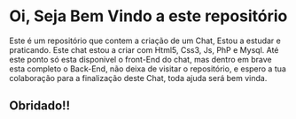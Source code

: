 # Oi, Seja Bem Vindo a este repositório

Este é um repositório que contem a criação de um Chat, Estou a estudar e praticando.
Este chat estou a criar com Html5, Css3, Js, PhP e Mysql. Até este ponto só esta disponivel o front-End do chat, mas dentro em brave esta completo o Back-End, não deixa de visitar o repositório, e espero a tua colaboração para a finalização deste Chat, toda ajuda será bem vinda.
## Obridado!!
